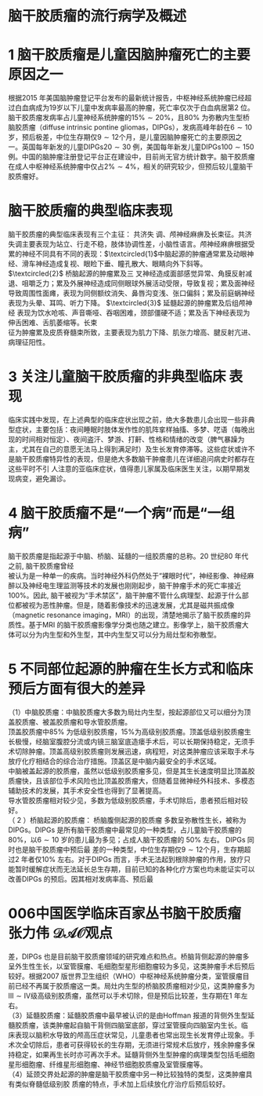 # 脑干胶质瘤的流行病学及概述  
# 1  脑干胶质瘤是儿童因脑肿瘤死亡的主要原因之一  
根据2015 年美国脑肿瘤登记平台发布的最新统计报告，中枢神经系统肿瘤已经超过白血病成为19岁以下儿童中发病率最高的肿瘤，死亡率仅次于白血病居第2 位。脑干胶质瘤发病率占儿童神经系统肿瘤的$15\%\sim20\%$，且$80\%$ 为弥散内生型桥脑胶质瘤（diffuse intrinsic pontine gliomas，DIPGs），发病高峰年龄在$6\sim10$ 岁，预后极差，中位生存期仅$9\sim12$个月，是儿童因脑肿瘤死亡的主要原因之一。英国每年新发的儿童$\mathrm{DIPGs}20\sim30$ 例，美国每年新发儿童$\mathrm{DIPGs}100\sim150$ 例。中国的脑肿瘤注册登记平台正在建设中，目前尚无官方统计数字。脑干胶质瘤在成人中枢神经系统肿瘤中仅占$2\%\sim4\%$，相关的研究较少，但预后较儿童脑干胶质瘤好。  
#  脑干胶质瘤的典型临床表现  
脑干胶质瘤的典型临床表现有三个主征： 共济失 调、颅神经麻痹及长束征。共济失调主要表现为站立、行走不稳，肢体协调性差，小脑性语言。颅神经麻痹根据受累的神经不同具有不同的表现：$\textcircled{1}$中脑起源的肿瘤通常累及动眼神经、滑车神经造成复视、眼睑下垂、瞳孔散大、眼睛向外下斜等。 $\textcircled{2}$ 桥脑起源的肿瘤累及三 叉神经造成面部感觉异常、角膜反射减退、咀嚼乏力；累及外展神经造成同侧眼球外展活动受限，导致复视；累及面神经导致周围性面瘫，表现为同侧额纹消失、鼻唇沟变浅、张口偏斜；累及前庭蜗神经表现为头晕、耳鸣、听力下降。 $\textcircled{3}$ 延髓起源的肿瘤累及后组颅神经 表现为饮水呛咳、声音嘶哑、吞咽困难，颈部僵硬不适；累及舌下神经表现为伸舌困难、舌肌萎缩等。长束  
征为肿瘤累及皮质脊髓束所致，主要表现为肌力下降、肌张力增高、腱反射亢进、病理征阳性。  
# 3   关注儿童脑干胶质瘤的非典型临床 表现  
临床实践中发现，在上述典型的临床症状出现之前，绝大多数患儿会出现一些非典型症状，主要包括：夜间睡眠时肢体发作性的肌阵挛样抽搐、多梦、呓语（每晚出现的时间相对恒定）、夜间盗汗、梦游、打鼾、性格和情绪的改变（脾气暴躁为主，尤其在自己的意愿无法马上得到满足时）及生长发育停滞等。这些症状或许不是脑干胶质瘤特异性的表现，但是绝大多数脑干肿瘤患儿在详细追问病史时都存在这些平时不引 人注意的亚临床症状，值得患儿家属及临床医生关注，以期早期发现病变，避免漏诊。  
# 4  脑干胶质瘤不是“一个病”而是“一组病”  
脑干胶质瘤是指起源于中脑、桥脑、延髓的一组胶质瘤的总称。20 世纪80 年代之前, 脑干胶质瘤曾经  
被认为是一种单一的疾病。当时神经外科仍然处于“裸眼时代”，神经影像、神经麻醉以及神经电生理监测等技术的发展也刚刚起步，脑干肿瘤手术的死亡率接近$100\%$。因此, 脑干被视为“手术禁区”，脑干肿瘤不管什么病理型、起源于什么部位都被视为恶性肿瘤。但是，随着影像技术的迅速发展，尤其是磁共振成像（magnetic resonance imaging，MRI）的出现，清楚地揭示了脑干胶质瘤的异质性。基于MRI 的脑干胶质瘤影像学分类也随之建立。影像学上，脑干胶质瘤大体可以分为内生型和外生型，其中内生型又可以分为局灶型和弥散型。  
# 5  不同部位起源的肿瘤在生长方式和临床预后方面有很大的差异  
（1）中脑胶质瘤：中脑胶质瘤大多数为局灶内生型，按起源部位又可以细分为顶盖胶质瘤、被盖胶质瘤和导水管胶质瘤。  
顶盖胶质瘤中$85\%$ 为低级别胶质瘤，$15\%$为高级别胶质瘤。顶盖低级别胶质瘤生长极慢，经脑室腹腔分流或内镜三脑室底造瘘手术后，可以长期保持稳定，无须手术切除肿瘤。顶盖高级别胶质瘤则发展迅速，病程短，对这类肿瘤应该采取手术与放疗化疗相结合的综合治疗措施。顶盖区是中脑内最安全的手术区域。  
中脑被盖起源的胶质瘤，虽然以低级别胶质瘤多见，但是其生长速度明显比顶盖胶质瘤快，且该部位手术风险也比顶盖胶质瘤大，但随着显微神经外科技术、多模态辅助技术的发展，其手术安全性也得到了显著提高。  
导水管胶质瘤相对较少见，多数为低级别胶质瘤，手术切除后，患者预后相对较好。  
（ 2 ）桥脑起源的胶质瘤： 桥脑腹侧起源的胶质瘤 多数呈弥散性生长，被称为DIPGs。DIPGs 是所有脑干胶质瘤中最常见的一种类型，占儿童脑干胶质瘤的$80\%$，以$6\sim10$ 岁的患儿最为多见；占成人脑干胶质瘤的 $50\%$  左右。 DIPGs  同时也是脑干胶质瘤中预后最 差的一种类型，中位生存期仅$9\sim12$个月，生存期超过2 年者仅$10\%$ 左右。对于DIPGs 而言，手术无法起到根除肿瘤的作用，放疗只能暂时缓解症状而无法延长总生存期，目前已知的各种化疗方案也均未能证实可以改善DIPGs 的预后。因其相对发病率高、预后最  
# 006中国医学临床百家丛书脑干胶质瘤 张力伟 $\mathcal{D A O}$观点  
差，DIPGs 也是目前脑干胶质瘤领域的研究难点和热点。桥脑背侧起源的肿瘤多呈外生性生长，以室管膜瘤、毛细胞型星形细胞瘤较为多见，这类肿瘤手术后预后较好。根据2007 版世界卫生组织（WHO）中枢神经系统肿瘤分类，室管膜瘤目前已经不再属于胶质瘤这一类。局灶内生型的桥脑胶质瘤相对少见，这类肿瘤多为$\mathrm{III}\sim\mathrm{IV}$级高级别胶质瘤，虽然可以手术切除，但是预后比较差，生存期在1 年左右。  
（3）延髓胶质瘤：延髓胶质瘤中最早被认识的是由Hoffman 报道的背侧外生型延髓胶质瘤，该类肿瘤起自脑干背侧四脑室底部，穿过室管膜向四脑室内生长。临 床表现以脑积水导致的颅高压症状常见，儿童患者也常出现生长发育停止现象。手术次全切除后，患者可获得较长的生存期，无须进行常规术后放疗，残余肿瘤多保持稳定，如果再生长时亦可再次手术。延髓背侧外生型肿瘤的病理类型包括毛细胞星形细胞瘤、纤维星形细胞瘤、神经节细胞胶质瘤及室管膜瘤等。  
（4）延颈交界处起源的肿瘤是脑干胶质瘤中另一种比较独特的类型，这类肿瘤具有类似脊髓低级别胶 质瘤的特点，手术加上后续放化疗治疗后预后较好。  
